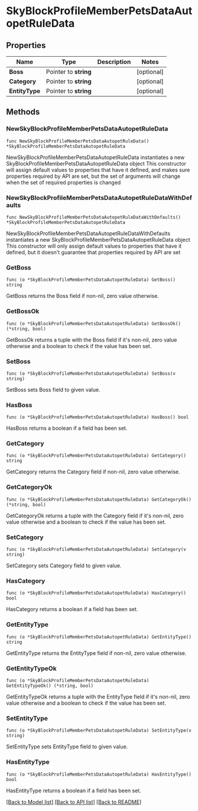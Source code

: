 # SkyBlockProfileMemberPetsDataAutopetRuleData

## Properties

Name | Type | Description | Notes
------------ | ------------- | ------------- | -------------
**Boss** | Pointer to **string** |  | [optional] 
**Category** | Pointer to **string** |  | [optional] 
**EntityType** | Pointer to **string** |  | [optional] 

## Methods

### NewSkyBlockProfileMemberPetsDataAutopetRuleData

`func NewSkyBlockProfileMemberPetsDataAutopetRuleData() *SkyBlockProfileMemberPetsDataAutopetRuleData`

NewSkyBlockProfileMemberPetsDataAutopetRuleData instantiates a new SkyBlockProfileMemberPetsDataAutopetRuleData object
This constructor will assign default values to properties that have it defined,
and makes sure properties required by API are set, but the set of arguments
will change when the set of required properties is changed

### NewSkyBlockProfileMemberPetsDataAutopetRuleDataWithDefaults

`func NewSkyBlockProfileMemberPetsDataAutopetRuleDataWithDefaults() *SkyBlockProfileMemberPetsDataAutopetRuleData`

NewSkyBlockProfileMemberPetsDataAutopetRuleDataWithDefaults instantiates a new SkyBlockProfileMemberPetsDataAutopetRuleData object
This constructor will only assign default values to properties that have it defined,
but it doesn't guarantee that properties required by API are set

### GetBoss

`func (o *SkyBlockProfileMemberPetsDataAutopetRuleData) GetBoss() string`

GetBoss returns the Boss field if non-nil, zero value otherwise.

### GetBossOk

`func (o *SkyBlockProfileMemberPetsDataAutopetRuleData) GetBossOk() (*string, bool)`

GetBossOk returns a tuple with the Boss field if it's non-nil, zero value otherwise
and a boolean to check if the value has been set.

### SetBoss

`func (o *SkyBlockProfileMemberPetsDataAutopetRuleData) SetBoss(v string)`

SetBoss sets Boss field to given value.

### HasBoss

`func (o *SkyBlockProfileMemberPetsDataAutopetRuleData) HasBoss() bool`

HasBoss returns a boolean if a field has been set.

### GetCategory

`func (o *SkyBlockProfileMemberPetsDataAutopetRuleData) GetCategory() string`

GetCategory returns the Category field if non-nil, zero value otherwise.

### GetCategoryOk

`func (o *SkyBlockProfileMemberPetsDataAutopetRuleData) GetCategoryOk() (*string, bool)`

GetCategoryOk returns a tuple with the Category field if it's non-nil, zero value otherwise
and a boolean to check if the value has been set.

### SetCategory

`func (o *SkyBlockProfileMemberPetsDataAutopetRuleData) SetCategory(v string)`

SetCategory sets Category field to given value.

### HasCategory

`func (o *SkyBlockProfileMemberPetsDataAutopetRuleData) HasCategory() bool`

HasCategory returns a boolean if a field has been set.

### GetEntityType

`func (o *SkyBlockProfileMemberPetsDataAutopetRuleData) GetEntityType() string`

GetEntityType returns the EntityType field if non-nil, zero value otherwise.

### GetEntityTypeOk

`func (o *SkyBlockProfileMemberPetsDataAutopetRuleData) GetEntityTypeOk() (*string, bool)`

GetEntityTypeOk returns a tuple with the EntityType field if it's non-nil, zero value otherwise
and a boolean to check if the value has been set.

### SetEntityType

`func (o *SkyBlockProfileMemberPetsDataAutopetRuleData) SetEntityType(v string)`

SetEntityType sets EntityType field to given value.

### HasEntityType

`func (o *SkyBlockProfileMemberPetsDataAutopetRuleData) HasEntityType() bool`

HasEntityType returns a boolean if a field has been set.


[[Back to Model list]](../README.md#documentation-for-models) [[Back to API list]](../README.md#documentation-for-api-endpoints) [[Back to README]](../README.md)



